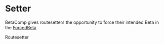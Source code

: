 # Setter

BetaComp gives routesetters the opportunity to force their intended Beta in the [ForcedBeta](/reference/CompType/ForcedBeta)  

Routesetter